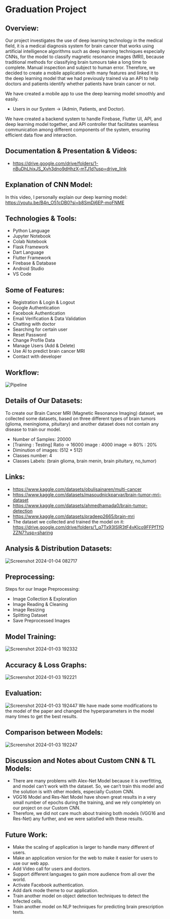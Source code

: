 # Graduation Project
## Overview:
Our project investigates the use of deep learning technology in the medical field, it is a medical diagnosis system for brain cancer that works using artificial intelligence algorithms such as deep learning techniques especially CNNs, for the model to classify magnetic resonance images (MRI), because traditional methods for classifying brain tumours take a long time to complete. Manual inspection and subject to human error. Therefore, we decided to create a mobile application with many features and linked it to the deep learning model that we had previously trained via an API to help doctors and patients identify whether patients have brain cancer or not.

We have created a mobile app to use the deep learning model smoothly and easily.
- Users in our System → (Admin, Patients, and Doctor).

We have created a backend system to handle Firebase, Flutter UI, API, and deep learning model together, and API controller that facilitates seamless communication among different components of the system, ensuring efficient data flow and interaction.

## Documentation & Presentation & Videos:
- https://drive.google.com/drive/folders/1-nBuDhLhixJS_Xvh3dno9dHhzX-mTJ1d?usp=drive_link

## Explanation of CNN Model:
In this video, I personally explain our deep learning model: https://youtu.be/B4n_O51cDB0?si=b8SmDj6EP-moFNME

## Technologies & Tools:
- Python Language
- Jupyter Notebook
- Colab Notebook
- Flask Framework
- Dart Language
- Flutter Framework
- Firebase & Database
- Android Studio
- VS Code

## Some of Features:
- Registration & Login & Logout
- Google Authentication
- Facebook Authentication
- Email Verification & Data Validation
- Chatting with doctor
- Searching for certain user
- Reset Password
- Change Profile Data
- Manage Users (Add & Delete)
- Use AI to predict brain cancer MRI
- Contact with developer

## Workflow:
![Pipeline](https://github.com/lsa3edii/Test/assets/87280713/058d8c91-df19-40a6-b49f-278d5f5c8b51)

## Details of Our Datasets:
To create our Brain Cancer MRI (Magnetic Resonance Imaging) dataset, we collected some datasets, based on three different types of brain tumors (glioma, meningioma, pituitary) and another dataset does not contain any disease to train our model.
- Number of Samples: 20000
- [Training : Testing] Ratio → 16000 image : 4000 image → 80% : 20%
- Diminution of images: (512 * 512)
- Classes number: 4
- Classes Labels: (brain glioma, brain menin, brain pituitary, no_tumor)

## Links:
- https://www.kaggle.com/datasets/obulisainaren/multi-cancer
- https://www.kaggle.com/datasets/masoudnickparvar/brain-tumor-mri-dataset
- https://www.kaggle.com/datasets/ahmedhamada0/brain-tumor-detection
- https://www.kaggle.com/datasets/pradeep2665/brain-mri
- The dataset we collected and trained the model on it: https://drive.google.com/drive/folders/1_q7Tx93ISIR3tF4vKlco9FFPfTfOZZN7?usp=sharing

## Analysis & Distribution Datasets:
![Screenshot 2024-01-04 082717](https://github.com/lsa3edii/Test/assets/87280713/b4bafd41-ff49-4618-82b7-b9f47cf0a23f)

## Preprocessing:
Steps for our Image Preprocessing:
- Image Collection & Exploration
- Image Reading & Cleaning
- Image Resizing
- Splitting Dataset
- Save Preprocessed Images

## Model Training:
![Screenshot 2024-01-03 192332](https://github.com/lsa3edii/Test/assets/87280713/32f6df36-8093-4c74-a0c3-c4cfb1619cba)

## Accuracy & Loss Graphs:
![Screenshot 2024-01-03 192221](https://github.com/lsa3edii/Test/assets/87280713/7022a9c2-f237-4861-9d09-bb4123872bec)

## Evaluation:
![Screenshot 2024-01-03 192447](https://github.com/lsa3edii/Test/assets/87280713/614ec296-ccff-4dde-960a-f927b10197f6)
We have made some modifications to the model of the paper and changed the hyperparameters in the model many times to get the best results.

## Comparison between Models:
![Screenshot 2024-01-03 192247](https://github.com/lsa3edii/Test/assets/87280713/f5cb6fff-c4d1-42e7-b5c9-9514405435d1)

## Discussion and Notes about Custom CNN & TL Models:
- There are many problems with Alex-Net Model because it is overfitting, and model can’t work with the dataset. So, we can’t train this model and the solution is with other models, especially Custom CNN.
- VGG16 Model and Res-Net Model have shown great results in a very small number of epochs during the training, and we rely completely on our project on our Custom CNN.
- Therefore, we did not care much about training both models (VGG16 and Res-Net) any further, and we were satisfied with these results.

## Future Work:
- Make the scaling of application is larger to handle many different of users.
- Make an application version for the web to make it easier for users to use our web app.
- Add Video call for users and doctors.
- Support different languages to gain more audience from all over the world.
- Activate Facebook authentication.
- Add dark mode theme to our application.
- Train another model on object detection techniques to detect the Infected cells.
- Train another model on NLP techniques for predicting brain prescription texts.
